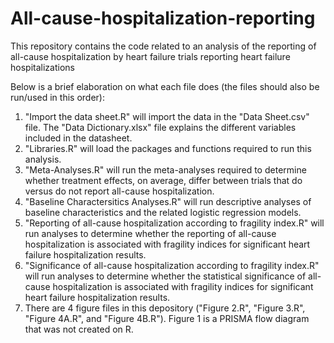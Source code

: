 # All-cause-hospitalization-reporting
This repository contains the code related to an analysis of the reporting of all-cause hospitalization by heart failure trials reporting heart failure hospitalizations

Below is a brief elaboration on what each file does (the files should also be run/used in this order):

1. "Import the data sheet.R" will import the data in the "Data Sheet.csv" file. The "Data Dictionary.xlsx" file explains the different variables included in the datasheet.
3. "Libraries.R" will load the packages and functions required to run this analysis.
4. "Meta-Analyses.R" will run the meta-analyses required to determine whether treatment effects, on average, differ between trials that do versus do not report all-cause hospitalization.
5. "Baseline Charactersitics Analyses.R" will run descriptive analyses of baseline characteristics and the related logistic regression models.
6. "Reporting of all-cause hospitalization according to fragility index.R" will run analyses to determine whether the reporting of all-cause hospitalization is associated with fragility indices for significant heart failure hospitalization results.
7. "Significance of all-cause hospitalization according to fragility index.R" will run analyses to determine whether the statistical significance of all-cause hospitalization is associated with fragility indices for significant heart failure hospitalization results.
8. There are 4 figure files in this depository ("Figure 2.R", "Figure 3.R", "Figure 4A.R", and "Figure 4B.R"). Figure 1 is a PRISMA flow diagram that was not created on R.
